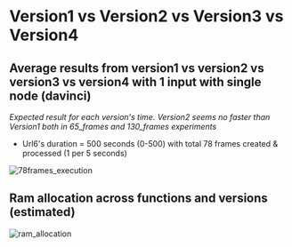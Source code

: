 # Version1 vs Version2 vs Version3 vs Version4

## Average results from version1 vs version2 vs version3 vs version4 with 1 input with single node (davinci)

*Expected result for each version's time.*
*Version2 seems no faster than Version1 both in 65_frames and 130_frames experiments*

* Url6's duration = 500 seconds (0-500) with total 78 frames created & processed (1 per 5 seconds)

 ![78frames_execution](https://user-images.githubusercontent.com/57920951/152551732-63426362-a7df-46bd-8f42-eb00fe53c3d7.png)
 
 ## Ram allocation across functions and versions (estimated)

![ram_allocation](https://user-images.githubusercontent.com/57920951/155381960-e3631fd6-5ab8-4378-8f8e-c3b7af1cfb28.png)
